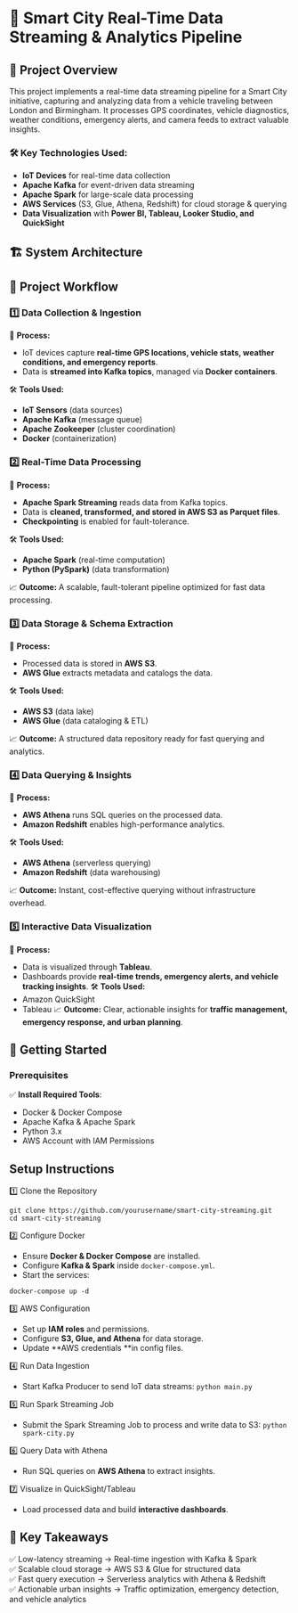 # 🚀 Smart City Real-Time Data Streaming & Analytics Pipeline

## 📌 **Project Overview**

This project implements a real-time data streaming pipeline for a Smart City initiative, capturing and analyzing data from a vehicle traveling between London and Birmingham. It processes GPS coordinates, vehicle diagnostics, weather conditions, emergency alerts, and camera feeds to extract valuable insights.

### 🛠 Key Technologies Used:
- **IoT Devices** for real-time data collection
- **Apache Kafka** for event-driven data streaming
- **Apache Spark** for large-scale data processing
- **AWS Services** (S3, Glue, Athena, Redshift) for cloud storage & querying
- **Data Visualization** with **Power BI, Tableau, Looker Studio, and QuickSight**

## 🏗️ **System Architecture**


## 📂 **Project Workflow**

### 1️⃣ Data Collection & Ingestion
📌 **Process:**
- IoT devices capture **real-time GPS locations, vehicle stats, weather conditions, and emergency reports**.
- Data is **streamed into Kafka topics**, managed via **Docker containers**.

🛠 **Tools Used:**
- **IoT Sensors** (data sources)
- **Apache Kafka** (message queue)
- **Apache Zookeeper** (cluster coordination)
- **Docker** (containerization)

### 2️⃣ Real-Time Data Processing
📌 **Process:**
- **Apache Spark Streaming** reads data from Kafka topics.
- Data is **cleaned, transformed, and stored in AWS S3 as Parquet files**.
- **Checkpointing** is enabled for fault-tolerance.

🛠 **Tools Used:**
- **Apache Spark** (real-time computation)
- **Python (PySpark)** (data transformation)

📈 **Outcome:** A scalable, fault-tolerant pipeline optimized for fast data processing.

### 3️⃣ Data Storage & Schema Extraction
📌 **Process:**
- Processed data is stored in **AWS S3**.
- **AWS Glue** extracts metadata and catalogs the data.

🛠 **Tools Used:**
- **AWS S3** (data lake)
- **AWS Glue** (data cataloging & ETL)

📈 **Outcome:** A structured data repository ready for fast querying and analytics.

### 4️⃣ Data Querying & Insights
📌 **Process:**
- **AWS Athena** runs SQL queries on the processed data.
- **Amazon Redshift** enables high-performance analytics.

🛠 **Tools Used:**
- **AWS Athena** (serverless querying)
- **Amazon Redshift** (data warehousing)

📈 **Outcome:** Instant, cost-effective querying without infrastructure overhead.

### 5️⃣ Interactive Data Visualization
📌 **Process:**
- Data is visualized through **Tableau**.
- Dashboards provide **real-time trends, emergency alerts, and vehicle tracking insights**.
🛠 **Tools Used:**
- Amazon QuickSight
- Tableau
📈 **Outcome:** Clear, actionable insights for **traffic management, emergency response, and urban planning**.

## 🚀 **Getting Started**

### Prerequisites
✅ **Install Required Tools**:
- Docker & Docker Compose
- Apache Kafka & Apache Spark
- Python 3.x
- AWS Account with IAM Permissions

## **Setup Instructions**

1️⃣ Clone the Repository
```
git clone https://github.com/yourusername/smart-city-streaming.git
cd smart-city-streaming
```
2️⃣ Configure Docker
- Ensure **Docker & Docker Compose** are installed.
- Configure **Kafka & Spark** inside ```docker-compose.yml```.
- Start the services:
```
docker-compose up -d
```
3️⃣ AWS Configuration
- Set up **IAM roles** and permissions.
- Configure **S3, Glue, and Athena** for data storage.
- Update **AWS credentials **in config files.

4️⃣ Run Data Ingestion
- Start Kafka Producer to send IoT data streams:
```python main.py```

5️⃣ Run Spark Streaming Job
- Submit the Spark Streaming Job to process and write data to S3:
```python spark-city.py```

6️⃣ Query Data with Athena
- Run SQL queries on **AWS Athena** to extract insights.

7️⃣ Visualize in QuickSight/Tableau
- Load processed data and build **interactive dashboards**.

## 🎯 Key Takeaways
✅ Low-latency streaming → Real-time ingestion with Kafka & Spark <br>
✅ Scalable cloud storage → AWS S3 & Glue for structured data <br>
✅ Fast query execution → Serverless analytics with Athena & Redshift <br>
✅ Actionable urban insights → Traffic optimization, emergency detection, and vehicle analytics





